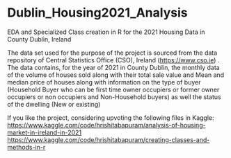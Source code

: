 # Dublin_Housing2021_Analysis

EDA and Specialized Class creation in R for the 2021 Housing Data in County Dublin, Ireland

The data set used for the purpose of the project is sourced from the data repository of Central Statistics Office (CSO), Ireland (https://www.cso.ie) . The data contains, for the year of 2021 in County Dublin, the monthly data of the volume of houses sold along with their total sale value and Mean and median price of houses along with information on the type of buyer (Household Buyer who can be first time owner occupiers or former owner occupiers or non occupiers and Non-Household buyers) as well the status of the dwelling (New or existing)

If you like the project, considering upvoting the following files in Kaggle: 
https://www.kaggle.com/code/hrishitabapuram/analysis-of-housing-market-in-ireland-in-2021
https://www.kaggle.com/code/hrishitabapuram/creating-classes-and-methods-in-r
